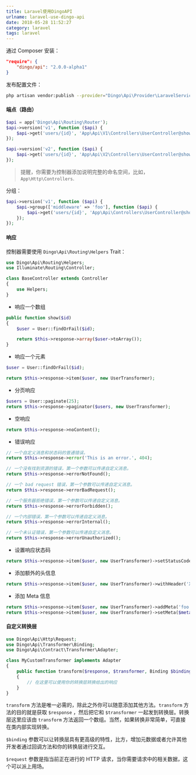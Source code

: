 ```yaml
---
title: Laravel使用DingoAPI
urlname: laravel-use-dingo-api
date: 2018-05-28 11:52:27
category: laravel
tags: laravel
---
```

通过 Composer 安装：
```json
"require": {
    "dingo/api": "2.0.0-alpha1"
}
```
发布配置文件：
```bash
php artisan vendor:publish --provider="Dingo\Api\Provider\LaravelServiceProvider"
```
#### 端点（路由）
```php
$api = app('Dingo\Api\Routing\Router');
$api->version('v1', function ($api) {
    $api->get('users/{id}', 'App\Api\V1\Controllers\UserController@show');
});

$api->version('v2', function ($api) {
    $api->get('users/{id}', 'App\Api\V2\Controllers\UserController@show');
});
```
> 提醒，你需要为控制器添加说明完整的命名空间，比如， `App\Http\Controllers`.

<!-- more -->
分组：
```php
$api->version('v1', function ($api) {
    $api->group(['middleware' => 'foo'], function ($api) {
        $api->get('users/{id}', 'App\Api\Controllers\UserController@show');
    });
});
```
#### 响应
控制器需要使用 `Dingo\Api\Routing\Helpers` Trait：
```php
use Dingo\Api\Routing\Helpers;
use Illuminate\Routing\Controller;

class BaseController extends Controller
{
    use Helpers;
}
```
- 响应一个数组
```php
public function show($id)
{
    $user = User::findOrFail($id);

    return $this->response->array($user->toArray());
}
```
- 响应一个元素
```php
$user = User::findOrFail($id);

return $this->response->item($user, new UserTransformer);
```
- 分页响应
```php
$users = User::paginate(25);
return $this->response->paginator($users, new UserTransformer);
```
- 空响应
```php
return $this->response->noContent();
```
- 错误响应
```php
// 一个自定义消息和状态码的普通错误。
return $this->response->error('This is an error.', 404);

// 一个没有找到资源的错误，第一个参数可以传递自定义消息。
return $this->response->errorNotFound();

// 一个 bad request 错误，第一个参数可以传递自定义消息。
return $this->response->errorBadRequest();

// 一个服务器拒绝错误，第一个参数可以传递自定义消息。
return $this->response->errorForbidden();

// 一个内部错误，第一个参数可以传递自定义消息。
return $this->response->errorInternal();

// 一个未认证错误，第一个参数可以传递自定义消息。
return $this->response->errorUnauthorized();
```
- 设置响应状态码
```php
return $this->response->item($user, new UserTransformer)->setStatusCode(200);
```
- 添加额外的头信息
```php
return $this->response->item($user, new UserTransformer)->withHeader('X-Foo', 'Bar');
```
- 添加 Meta 信息
```php
return $this->response->item($user, new UserTransformer)->addMeta('foo', 'bar');
return $this->response->item($user, new UserTransformer)->setMeta($meta);
```
#### 自定义转换层
```php
use Dingo\Api\Http\Request;
use Dingo\Api\Transformer\Binding;
use Dingo\Api\Contract\Transformer\Adapter;

class MyCustomTransformer implements Adapter
{
    public function transform($response, $transformer, Binding $binding, Request $request)
    {
        // 在这里可以使用你的转换层转换给出的响应
    }
}
```
`transform` 方法是唯一必需的，除此之外你可以随意添加其他方法。`transform` 方法的目的就是获取 `$response` ，然后把它和 `$transformer` 一起发到转换层。转换层这里应该由 `transform` 方法返回一个数组。当然，如果转换非常简单，可直接在类内部实现转换。

`$binding` 参数可以让转换层具有更高级的特性，比方，增加元数据或者允许其他开发者通过回调方法和你的转换层进行交互。

`$request` 参数是指当前正在进行的 HTTP 请求，当你需要请求中的相关数据，这个可以派上用场。